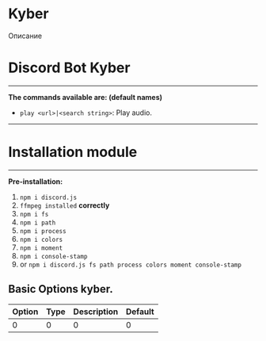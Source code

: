 # Kyber
 Описание

# Discord Bot Kyber
***  
__The commands available are: (default names)__  
* `play <url>|<search string>`: Play audio.
***
# Installation module
***  
__Pre-installation:__  
1. `npm i discord.js`
2. `ffmpeg installed` __correctly__
3. `npm i fs`
4. `npm i path`
5. `npm i process`
6. `npm i colors`
7. `npm i moment`
8. `npm i console-stamp`
9.  or `npm i discord.js fs path process colors moment console-stamp`


## Basic Options kyber.
| Option | Type | Description | Default |  
| --- | --- | --- | --- |
| 0 | 0 | 0 | 0 |